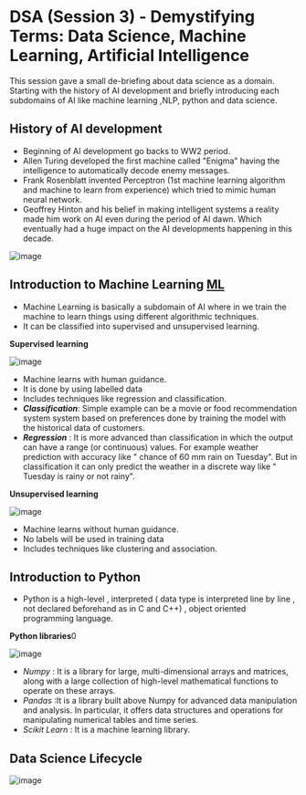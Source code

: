 # DSA (Session 3) - Demystifying Terms: Data Science, Machine Learning, Artificial Intelligence 

This session gave a small de-briefing about data science as a domain. Starting with the history of AI development and briefly introducing each subdomains of AI like machine learning ,NLP, python and data science.

## History of AI development
   - Beginning of AI development go backs to WW2 period. 
   - Allen Turing developed the first machine called "Enigma" having the intelligence to automatically decode enemy messages.
   - Frank Rosenblatt invented Perceptron (1st machine learning algorithm and machine to learn from experience) which tried to mimic human neural network.
  - Geoffrey Hinton and his belief in making intelligent systems a reality made him work on AI even during the period of AI dawn. Which eventually had a huge impact on the AI developments happening in this decade.
   
![image](https://github.com/user-attachments/assets/3ed20e58-7db7-45af-b38c-8de7ab816eba)

## Introduction to Machine Learning [ML ](https://www.geeksforgeeks.org/supervised-unsupervised-learning/)

- Machine Learning is basically a subdomain of AI where in we train the machine to learn things using different algorithmic techniques. 
 - It can be classified into supervised and unsupervised learning.
 
 **Supervised learning**
 
![image](https://github.com/user-attachments/assets/aca06dc3-52ff-4bfb-9da8-c7e1f3267561)

 - Machine learns with human guidance.
 - It is done by using labelled data
 - Includes techniques like regression and classification.
 - ***Classification***: Simple example can be a movie or food recommendation system system based on preferences done by training the model with the historical data of customers.
 - ***Regression*** : It is more advanced than classification in which the output can have a range (or continuous) values. For example weather prediction with accuracy like " chance of 60 mm rain on Tuesday". But in classification it can only predict  the weather in a discrete way like " Tuesday is rainy or not rainy".
 
 **Unsupervised learning** 

 ![image](https://github.com/user-attachments/assets/4d0f1a50-7a9a-4c55-8b8b-7df71008cb7f)

 - Machine learns without human guidance.
 - No labels will be used in training data
 - Includes techniques like clustering and association.
   
## Introduction to Python
 - Python is a high-level , interpreted ( data type is interpreted line by line , not declared beforehand as in C and  C++) , object oriented programming language.
 
 **Python libraries**0
 
 ![image](https://github.com/user-attachments/assets/dad4a54f-e802-413c-be57-130f2a206a7c)

 
 - *Numpy* : It is a library for large, multi-dimensional arrays and matrices, along with a large collection of high-level mathematical functions to operate on these arrays.
 - *Pandas* :It is a library built above Numpy for advanced data manipulation and analysis. In particular, it offers data structures and operations for manipulating numerical tables and time series.
 - *Scikit Learn* : It is a machine learning library.
   
## Data Science Lifecycle

![image](https://github.com/user-attachments/assets/d7bdbe78-904d-4cce-b469-cd0921b8658d)

